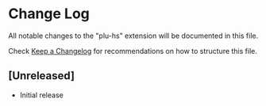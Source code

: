 # Change Log

All notable changes to the "plu-hs" extension will be documented in this file.

Check [Keep a Changelog](http://keepachangelog.com/) for recommendations on how to structure this file.

## [Unreleased]

- Initial release